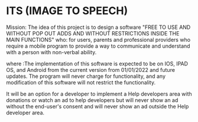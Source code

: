 # ITS (IMAGE TO SPEECH)
Mission: The idea of this project is to design a software "FREE TO USE AND WITHOUT POP OUT ADDS AND WITHOUT RESTRICTIONS INSIDE THE MAIN FUNCTIONS"
who: for users, parents and professional providers who require a mobile program to provide a way to communicate and understand with a person with non-verbal ability.

where :The implementation of this software is expected to be on IOS, IPAD OS, and Android from the current version from 01/01/2022 and future updates. The program will never charge for functionality, and any modification of this software will not restrict the functionality. 

 It will be an option for a developer to implement a Help developers area with donations or watch an ad to help developers but will never show an ad without the end-user's consent and will never show an ad outside the Help developer area.
